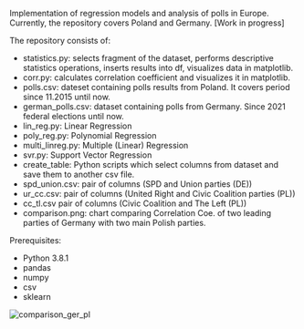 Implementation of regression models and analysis of polls in Europe. Currently, the repository covers Poland and Germany. [Work in progress]

The repository consists of:
- statistics.py: selects fragment of the dataset, performs descriptive statistics operations, inserts results into df, visualizes data in matplotlib.
- corr.py: calculates correlation coefficient and visualizes it in matplotlib.
- polls.csv: dateset containing polls results from Poland. It covers period since 11.2015 until now.
- german_polls.csv: dataset containing polls from Germany. Since 2021 federal elections until now. 
- lin_reg.py: Linear Regression
- poly_reg.py: Polynomial Regression
- multi_linreg.py: Multiple (Linear) Regression
- svr.py: Support Vector Regression
- create_table: Python scripts which select columns from dataset and save them to another csv file.
- spd_union.csv: pair of columns (SPD and Union parties (DE))
- ur_cc.csv: pair of columns (United Right and Civic Coalition parties (PL))
- cc_tl.csv pair of columns (Civic Coalition and The Left (PL))
- comparison.png: chart comparing Correlation Coe. of two leading parties of Germany with two main Polish parties.

Prerequisites:
- Python 3.8.1
- pandas
- numpy
- csv
- sklearn

![comparison_ger_pl](https://user-images.githubusercontent.com/63613188/193253971-0ae9b6b5-79f9-41a3-94dc-62ce93dfe17b.png)
